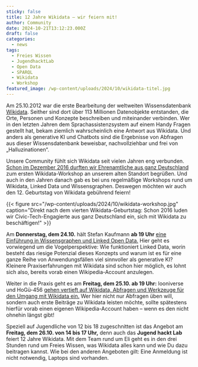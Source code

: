 ```yaml
---
sticky: false
title: 12 Jahre Wikidata – wir feiern mit!
author: Community
date: 2024-10-21T13:12:23.000Z
draft: false
categories:
  - news
tags:
  - Freies Wissen
  - JugendhacktLab
  - Open Data
  - SPARQL
  - Wikidata
  - Workshop
featured_image: /wp-content/uploads/2024/10/wikidata-titel.jpg
---
```


Am 25.10.2012 war die erste Bearbeitung der weltweiten Wissensdatenbank [Wikidata](https://de.wikipedia.org/wiki/Wikidata). Seither sind dort über 113 Millionen Datenobjekte entstanden, die Orte, Personen und Konzepte beschreiben und miteinander verbinden. Wer in den letzten Jahren dem Sprachassistenzsystem auf einem Handy Fragen gestellt hat, bekam ziemlich wahrscheinlich eine Antwort aus Wikidata. Und anders als generative KI und Chatbots sind die Ergebnisse von Abfragen aus dieser Wissensdatenbank beweisbar, nachvollziehbar und frei von „Halluzinationen“.

Unsere Community fühlt sich Wikidata seit vielen Jahren eng verbunden. [Schon im Dezember 2016 durften wir Ehrenamtliche aus ganz Deutschland](/ein-wochenende-voller-wikidata/) zum ersten Wikidata-Workshop an unserem alten Standort begrüßen. Und auch in den Jahren danach gab es bei uns regelmäßige Workshops rund um Wikidata, Linked Data und Wissensgraphen. Deswegen möchten wir auch den 12. Geburtstag von Wikidata gebührend feiern!

{{< figure src="/wp-content/uploads/2024/10/wikidata-workshop.jpg" caption="Direkt nach dem vierten Wikidata-Geburtstag: Schon 2016 luden wir Civic-Tech-Engagierte aus ganz Deutschland ein, sich mit Wikidata zu beschäftigen!" >}}

Am **Donnerstag, dem 24.10.** hält Stefan Kaufmann **ab 19 Uhr** [eine Einführung in Wissensgraphen und Linked Open Data.](https://www.wikidata.org/wiki/Wikidata:WikiProject_tempor%C3%A4rhaus/wikidata_birthday_2024/lod) Hier geht es vorwiegend um die Vogelperspektive: Wie funktioniert Linked Data, worin besteht das riesige Potenzial dieses Konzepts und warum ist es für eine ganze Reihe von Anwendungsfällen viel sinnvoller als generative KI? Kleinere Praxiserfahrungen mit Wikidata sind schon hier möglich, es lohnt sich also, bereits vorab einen Wikipedia-Account anzulegen.

Weiter in die Praxis geht es am **Freitag, dem 25.10. ab 19 Uhr:** looniverse und HoGü-456 [gehen vertieft auf Wikidata, Abfragen und Werkzeuge für den Umgang mit Wikidata ein.](https://www.wikidata.org/wiki/Wikidata:WikiProject_tempor%C3%A4rhaus/wikidata_birthday_2024/wd-intro) Wer hier nicht nur Abfragen üben will, sondern auch erste Beiträge zu Wikidata leisten möchte, sollte spätestens hierfür vorab einen eigenen Wikipedia-Account haben – wenn es den nicht ohnehin längst gibt!

Speziell auf Jugendliche von 12 bis 18 zugeschnitten ist das Angebot am **Freitag, dem 26.10. von 14 bis 17 Uhr,** denn auch das **Jugend hackt Lab** feiert 12 Jahre Wikidata. Mit dem Team rund um Eli geht es in den drei Stunden rund um Freies Wissen, was Wikidata alles kann und wie Du dazu beitragen kannst. Wie bei den anderen Angeboten gilt: Eine Anmeldung ist nicht notwendig, Laptops sind vorhanden.
